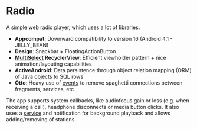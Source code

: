 # Radio
A simple web radio player, which uses a lot of libraries:
+ **Appcompat**: Downward compatibility to version 16 (Android 4.1 - JELLY_BEAN) 
+ **Design**: Snackbar + FloatingActionButton
+ **[MultiSelect](https://github.com/bignerdranch/recyclerview-multiselect) RecyclerView**: Efficient viewholder pattern + nice animation/layouting capabilities
+ **ActiveAndroid**: Data persistence through object relation mapping (ORM) of Java objects to SQL rows
+ **Otto**: Heavy use of [events](/app/src/main/java/de/winterrettich/ninaradio/event) to remove spaghetti connections between fragments, services, etc

The app supports system callbacks, like audiofocus gain or loss (e.g. when receiving a call), headphone disconnects or media button clicks.
It also uses a [service](/app/src/main/java/de/winterrettich/ninaradio/service/RadioPlayerService.java) and notification for background playback
 and allows adding/removing of stations.
